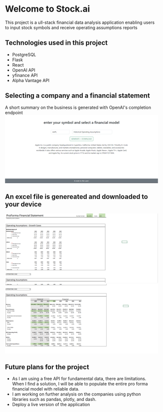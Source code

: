 # Welcome to Stock.ai
This project is a ull-stack financial data analysis application enabling users to input stock symbols and receive operating
assumptions reports

## Technologies used in this project
* PostgreSQL
* Flask
* React
* OpenAI API
* yfinance API
* Alpha Vantage API

## Selecting a company and a financial statement
A short summary on the business is generated with OpenAI's completion endpoint
![Main Page Picture](backend/media/stockai-input.png)

## An excel file is genereated and downloaded to your device
![Model Picture 1](backend/media/model-1.png)
![Model Picture 2](backend/media/model-2.png)

## Future plans for the project
* As I am using a free API for fundamental data, there are limitations. When I find a solution, I will be able to populate the entire pro
forma financial model with reliable data. 
* I am working on further analysis on the companies using python libraries such as pandas, plotly, and dash.
* Deploy a live version of the application
